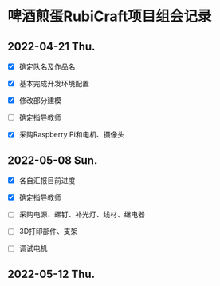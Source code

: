 # 啤酒煎蛋RubiCraft项目组会记录

## 2022-04-21 Thu.

- [x] 确定队名及作品名

- [x] 基本完成开发环境配置

- [x] 修改部分建模

- [ ] 确定指导教师

- [x] 采购Raspberry Pi和电机、摄像头

## 2022-05-08 Sun.

- [x] 各自汇报目前进度

- [x] 确定指导教师

- [ ] 采购电源、螺钉、补光灯、线材、继电器

- [ ] 3D打印部件、支架

- [ ] 调试电机

## 2022-05-12 Thu.

